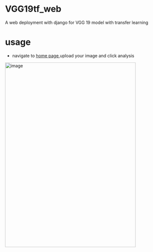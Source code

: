 # VGG19tf_web
A web deployment with django for VGG 19 model with transfer learning

# usage
- navigate to [home page](https://ahmadghdeeb.pythonanywhere.com/),upload your image and click analysis
<img width="427" height="606" alt="image" src="https://github.com/user-attachments/assets/59106d90-d56e-4a07-9e47-db1d0c28d643" />
